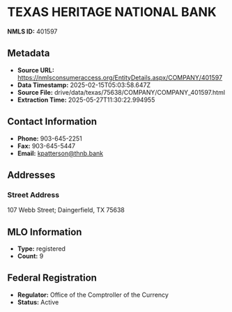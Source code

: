 # TEXAS HERITAGE NATIONAL BANK

**NMLS ID:** 401597

## Metadata
- **Source URL:** https://nmlsconsumeraccess.org/EntityDetails.aspx/COMPANY/401597
- **Data Timestamp:** 2025-02-15T05:03:58.647Z
- **Source File:** drive/data/texas/75638/COMPANY/COMPANY_401597.html
- **Extraction Time:** 2025-05-27T11:30:22.994955

## Contact Information
- **Phone:** 903-645-2251
- **Fax:** 903-645-5447
- **Email:** kpatterson@thnb.bank

## Addresses
### Street Address
107 Webb Street; Daingerfield, TX 75638

## MLO Information
- **Type:** registered
- **Count:** 9

## Federal Registration
- **Regulator:** Office of the Comptroller of the Currency
- **Status:** Active
